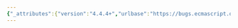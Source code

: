 ```yaml
---
{"_attributes":{"version":"4.4.4+","urlbase":"https://bugs.ecmascript.org/","maintainer":"dherman@mozilla.com"},"bug":{"bug_id":668,"creation_ts":"2012-09-27 23:11:00 -0700","short_desc":"7.8.6: Typo: cmponent => component","delta_ts":"2012-10-26 15:34:05 -0700","product":"Draft for 6th Edition","component":"editorial issue","version":"Rev 10: September 27, 2012 Draft","rep_platform":"All","op_sys":"All","bug_status":"RESOLVED","resolution":"FIXED","priority":"Normal","bug_severity":"enhancement","everconfirmed":true,"reporter":{"uid":"waldron.rick","name":"Rick Waldron"},"assigned_to":{"uid":"allen","name":"Allen Wirfs-Brock"},"cc":"waldron.rick","long_desc":[{"commentid":1628,"comment_count":0,"who":{"uid":"waldron.rick","name":"Rick Waldron"},"bug_when":"2012-09-27 23:11:23 -0700","thetext":"First line of pg. 29\n\n\"template literal cmponent\""},{"commentid":1784,"comment_count":1,"who":{"uid":"allen","name":"Allen Wirfs-Brock"},"bug_when":"2012-09-28 13:09:51 -0700","thetext":"fixed in Revf11 editor's draft"},{"commentid":2092,"comment_count":2,"who":{"uid":"allen","name":"Allen Wirfs-Brock"},"bug_when":"2012-10-26 15:34:05 -0700","thetext":"in October 26, 2012 release draft"}]}}
---
```

